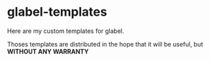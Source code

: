 # glabel-templates

Here are my custom templates for glabel.

Thoses templates are distributed in the hope that it will be useful, but **WITHOUT ANY WARRANTY**
